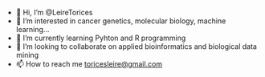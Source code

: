 - 👋 Hi, I’m @LeireTorices
- 👀 I’m interested in cancer genetics, molecular biology, machine learning...
- 🌱 I’m currently learning Pyhton and R programming
- 💞️ I’m looking to collaborate on applied bioinformatics and biological data mining
- 📫 How to reach me toricesleire@gmail.com

<!---
LeireTorices/LeireTorices is a ✨ special ✨ repository because its `README.md` (this file) appears on your GitHub profile.
You can click the Preview link to take a look at your changes.
--->
